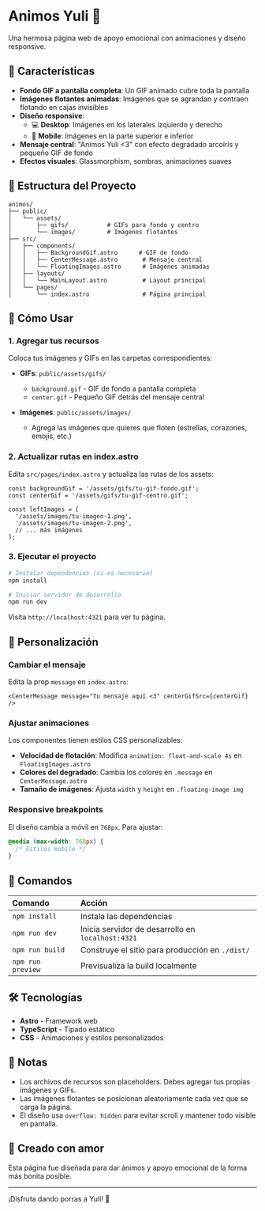 # Animos Yuli 💖

Una hermosa página web de apoyo emocional con animaciones y diseño responsive.

## 🎨 Características

- **Fondo GIF a pantalla completa**: Un GIF animado cubre toda la pantalla
- **Imágenes flotantes animadas**: Imágenes que se agrandan y contraen flotando en cajas invisibles
- **Diseño responsive**:
  - 💻 **Desktop**: Imágenes en los laterales izquierdo y derecho
  - 📱 **Mobile**: Imágenes en la parte superior e inferior
- **Mensaje central**: "Animos Yuli <3" con efecto degradado arcoíris y pequeño GIF de fondo
- **Efectos visuales**: Glassmorphism, sombras, animaciones suaves

## 📁 Estructura del Proyecto

```
animos/
├── public/
│   └── assets/
│       ├── gifs/           # GIFs para fondo y centro
│       └── images/         # Imágenes flotantes
├── src/
│   ├── components/
│   │   ├── BackgroundGif.astro      # GIF de fondo
│   │   ├── CenterMessage.astro       # Mensaje central
│   │   └── FloatingImages.astro      # Imágenes animadas
│   ├── layouts/
│   │   └── MainLayout.astro          # Layout principal
│   └── pages/
│       └── index.astro               # Página principal
```

## 🚀 Cómo Usar

### 1. Agregar tus recursos

Coloca tus imágenes y GIFs en las carpetas correspondientes:

- **GIFs**: `public/assets/gifs/`
  - `background.gif` - GIF de fondo a pantalla completa
  - `center.gif` - Pequeño GIF detrás del mensaje central

- **Imágenes**: `public/assets/images/`
  - Agrega las imágenes que quieres que floten (estrellas, corazones, emojis, etc.)

### 2. Actualizar rutas en index.astro

Edita `src/pages/index.astro` y actualiza las rutas de los assets:

```astro
const backgroundGif = '/assets/gifs/tu-gif-fondo.gif';
const centerGif = '/assets/gifs/tu-gif-centro.gif';

const leftImages = [
  '/assets/images/tu-imagen-1.png',
  '/assets/images/tu-imagen-2.png',
  // ... más imágenes
];
```

### 3. Ejecutar el proyecto

```bash
# Instalar dependencias (si es necesario)
npm install

# Iniciar servidor de desarrollo
npm run dev
```

Visita `http://localhost:4321` para ver tu página.

## 🎨 Personalización

### Cambiar el mensaje

Edita la prop `message` en `index.astro`:

```astro
<CenterMessage message="Tu mensaje aquí <3" centerGifSrc={centerGif} />
```

### Ajustar animaciones

Los componentes tienen estilos CSS personalizables:

- **Velocidad de flotación**: Modifica `animation: float-and-scale 4s` en `FloatingImages.astro`
- **Colores del degradado**: Cambia los colores en `.message` en `CenterMessage.astro`
- **Tamaño de imágenes**: Ajusta `width` y `height` en `.floating-image img`

### Responsive breakpoints

El diseño cambia a móvil en `768px`. Para ajustar:

```css
@media (max-width: 768px) {
  /* Estilos mobile */
}
```

## 🧞 Comandos

| Comando                   | Acción                                           |
| :------------------------ | :----------------------------------------------- |
| `npm install`             | Instala las dependencias                         |
| `npm run dev`             | Inicia servidor de desarrollo en `localhost:4321`|
| `npm run build`           | Construye el sitio para producción en `./dist/`  |
| `npm run preview`         | Previsualiza la build localmente                 |

## 🛠️ Tecnologías

- **Astro** - Framework web
- **TypeScript** - Tipado estático
- **CSS** - Animaciones y estilos personalizados

## 📝 Notas

- Los archivos de recursos son placeholders. Debes agregar tus propias imágenes y GIFs.
- Las imágenes flotantes se posicionan aleatoriamente cada vez que se carga la página.
- El diseño usa `overflow: hidden` para evitar scroll y mantener todo visible en pantalla.

## 💖 Creado con amor

Esta página fue diseñada para dar ánimos y apoyo emocional de la forma más bonita posible.

---

¡Disfruta dando porras a Yuli! 🎉

